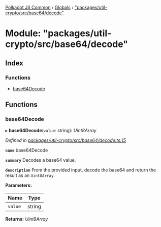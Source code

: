 [Polkadot JS Common](../README.md) › [Globals](../globals.md) › ["packages/util-crypto/src/base64/decode"](_packages_util_crypto_src_base64_decode_.md)

# Module: "packages/util-crypto/src/base64/decode"

## Index

### Functions

* [base64Decode](_packages_util_crypto_src_base64_decode_.md#base64decode)

## Functions

###  base64Decode

▸ **base64Decode**(`value`: string): *Uint8Array*

*Defined in [packages/util-crypto/src/base64/decode.ts:15](https://github.com/polkadot-js/common/blob/27ae1186/packages/util-crypto/src/base64/decode.ts#L15)*

**`name`** base64Decode

**`summary`** Decodes a base64 value.

**`description`** 
From the provided input, decode the base64 and return the result as an `Uint8Array`.

**Parameters:**

Name | Type |
------ | ------ |
`value` | string |

**Returns:** *Uint8Array*
